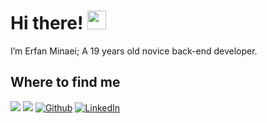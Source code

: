 
<h1>Hi there! <img  src="https://emojis.slackmojis.com/emojis/images/1531849430/4246/blob-sunglasses.gif?1531849430"  width="30"/> </h1>

I’m Erfan Minaei; A 19 years old novice back-end developer.
<h2>Where to find me</h2>

<p>
<a  href="mailto:erfanminaei9.com"><img  src="https://img.shields.io/badge/gmail-%23D14836.svg?&style=for-the-badge&logo=gmail&logoColor=white" /></a>
<a  href="https://t.me/Code_maghz"><img  src="https://img.shields.io/badge/telegram-blue.svg?&style=for-the-badge&logo=telegram&logoColor=blue" /></a>
<a  href="https://github.com/ErfanMinaei"  target="_blank"><img  alt="Github"  src="https://img.shields.io/badge/GitHub-%2312100E.svg?&style=for-the-badge&logo=Github&logoColor=white" /></a>  <a  href="https://linkedin.com/in/erfanminaei"  target="_blank"><img  alt="LinkedIn"  src="https://img.shields.io/badge/linkedin-%230077B5.svg?&style=for-the-badge&logo=linkedin&logoColor=white" 


</p>